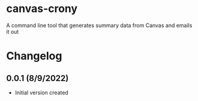# canvas-crony
A command line tool that generates summary data from Canvas and emails it out


# Changelog

## 0.0.1 (8/9/2022)

* Initial version created